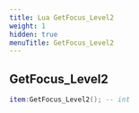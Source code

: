 ```yaml
---
title: Lua GetFocus_Level2
weight: 1
hidden: true
menuTitle: GetFocus_Level2
---
```

## GetFocus_Level2
```lua
item:GetFocus_Level2(); -- int
```